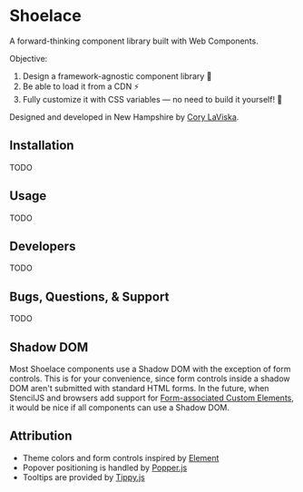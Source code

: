 # Shoelace

A forward-thinking component library built with Web Components.

Objective:

1. Design a framework-agnostic component library 🧩
2. Be able to load it from a CDN ⚡️
3. Fully customize it with CSS variables — no need to build it yourself! 🎨

Designed and developed in New Hampshire by [Cory LaViska](https://twitter.com/claviska).

## Installation

TODO

## Usage

TODO

## Developers

TODO

## Bugs, Questions, & Support

TODO

## Shadow DOM

Most Shoelace components use a Shadow DOM with the exception of form controls. This is for your convenience, since form controls inside a shadow DOM aren't submitted with standard HTML forms. In the future, when StencilJS and browsers add support for [Form-associated Custom Elements](https://html.spec.whatwg.org/multipage/custom-elements.html#custom-elements-face-example), it would be nice if all components can use a Shadow DOM.

## Attribution

- Theme colors and form controls inspired by [Element](element.eleme.io)
- Popover positioning is handled by [Popper.js](https://popper.js.org/)
- Tooltips are provided by [Tippy.js](https://atomiks.github.io/tippyjs/)
